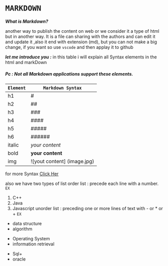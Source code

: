# `MARKDOWN`

***What is Markdown?***

another way to publish the content on web or we consider it a type of html but in another way.
It is a file can sharing with the authors and can edit it and update it ,also it end with  extension (md),
but you can not make a big change, if you want so use `vscode` and then applay it to github 


***let me introduce you :***
in this table i will explain all Syntax elements in the html and markDown

##### Pc : Not all Markdown applications support these elements.

| `Element` | `Markdown Syntax` |
| ----------- | ----------- |
| h1 |# |
| h2 |## |
| h3 |### |
| h4 |#### |
| h5 |##### |
| h6 |###### |
| italic |*your content* |
| bold |**your content** |
|img  |![yout content]  (image.jpg) |


for more Syntax [Click Her](https://www.markdownguide.org/cheat-sheet/)

also we have two types of list 
order list :  precede each line with a number.
`EX`
1. C++
2. Java
3. Javascript
unorder list : preceding one or more lines of text with - or * or +
`EX`
- data structure
- algorithm

+ Operating System
+ information retrieval

* Sql+
* oracle










